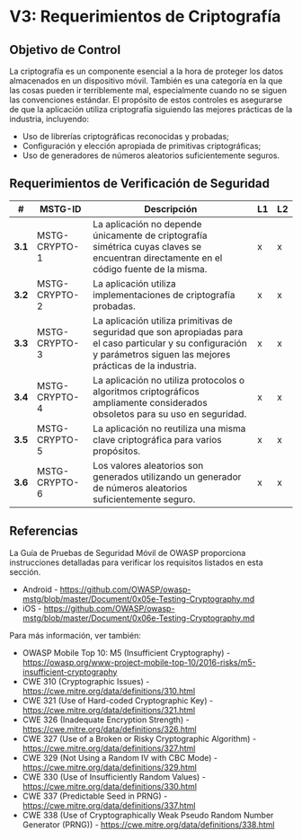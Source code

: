 # V3: Requerimientos de Criptografía

## Objetivo de Control

La criptografía es un componente esencial a la hora de proteger los datos almacenados en un dispositivo móvil. También es una categoría en la que las cosas pueden ir terriblemente mal, especialmente cuando no se siguen las convenciones estándar. El propósito de estos controles es asegurarse de que la aplicación utiliza criptografía siguiendo las mejores prácticas de la industria, incluyendo:

- Uso de librerías criptográficas reconocidas y probadas;
- Configuración y elección apropiada de primitivas criptográficas;
- Uso de generadores de números aleatorios suficientemente seguros.

## Requerimientos de Verificación de Seguridad

| # | MSTG-ID | Descripción | L1 | L2 |
| -- | ---------- | ---------------------- | - | - |
| **3.1** | MSTG-CRYPTO-1 | La aplicación no depende únicamente de criptografía simétrica cuyas claves se encuentran directamente en el código fuente de la misma.| x | x |
| **3.2** | MSTG-CRYPTO-2 | La aplicación utiliza implementaciones de criptografía probadas. | x | x |
| **3.3** | MSTG-CRYPTO-3 | La aplicación utiliza primitivas de seguridad que son apropiadas para el caso particular y su configuración y parámetros siguen las mejores prácticas de la industria. | x | x |
| **3.4** | MSTG-CRYPTO-4 | La aplicación no utiliza protocolos o algoritmos criptográficos ampliamente considerados obsoletos para su uso en seguridad. | x | x |
| **3.5** | MSTG-CRYPTO-5 | La aplicación no reutiliza una misma clave criptográfica para varios propósitos. | x | x |
| **3.6** | MSTG-CRYPTO-6 | Los valores aleatorios son generados utilizando un generador de números aleatorios suficientemente seguro. | x | x |

## Referencias

La Guía de Pruebas de Seguridad Móvil de OWASP proporciona instrucciones detalladas para verificar los requisitos listados en esta sección.

- Android - <https://github.com/OWASP/owasp-mstg/blob/master/Document/0x05e-Testing-Cryptography.md>
- iOS - <https://github.com/OWASP/owasp-mstg/blob/master/Document/0x06e-Testing-Cryptography.md>

Para más información, ver también:

- OWASP Mobile Top 10: M5 (Insufficient Cryptography) - <https://owasp.org/www-project-mobile-top-10/2016-risks/m5-insufficient-cryptography>
- CWE 310 (Cryptographic Issues) - <https://cwe.mitre.org/data/definitions/310.html>
- CWE 321 (Use of Hard-coded Cryptographic Key) - <https://cwe.mitre.org/data/definitions/321.html>
- CWE 326 (Inadequate Encryption Strength) - <https://cwe.mitre.org/data/definitions/326.html>
- CWE 327 (Use of a Broken or Risky Cryptographic Algorithm) - <https://cwe.mitre.org/data/definitions/327.html>
- CWE 329 (Not Using a Random IV with CBC Mode) - <https://cwe.mitre.org/data/definitions/329.html>
- CWE 330 (Use of Insufficiently Random Values) - <https://cwe.mitre.org/data/definitions/330.html>
- CWE 337 (Predictable Seed in PRNG) - <https://cwe.mitre.org/data/definitions/337.html>
- CWE 338 (Use of Cryptographically Weak Pseudo Random Number Generator (PRNG)) - <https://cwe.mitre.org/data/definitions/338.html>
